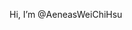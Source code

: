 Hi, I’m @AeneasWeiChiHsu


<!---
AeneasWeiChiHsu/AeneasWeiChiHsu is a ✨ special ✨ repository because its `README.md` (this file) appears on your GitHub profile.
You can click the Preview link to take a look at your changes.
--->
